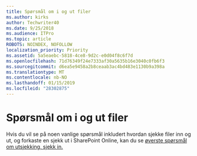 ```yaml
---
title: Spørsmål om i og ut filer
ms.author: kirks
author: Techwriter40
ms.date: 9/25/2018
ms.audience: ITPro
ms.topic: article
ROBOTS: NOINDEX, NOFOLLOW
localization_priority: Priority
ms.assetid: 5a5eaebc-5818-4ce8-9d2c-e0d04f8c6f7d
ms.openlocfilehash: 71d76349f24e7333af30a5635b16e3040c0fb6f3
ms.sourcegitcommit: d6ea5e9458a2b8ceaab3ac4bd483e1130b9a398a
ms.translationtype: MT
ms.contentlocale: nb-NO
ms.lasthandoff: 01/15/2019
ms.locfileid: "28302875"
---
```

# <a name="questions-about-check-in-and-out-files"></a>Spørsmål om i og ut filer

Hvis du vil se på noen vanlige spørsmål inkludert hvordan sjekke filer inn og ut, og forkaste en sjekk ut i SharePoint Online, kan du se [øverste spørsmål om utsjekking, sjekk in.](https://go.microsoft.com/fwlink/?linkid=2018786)
  

